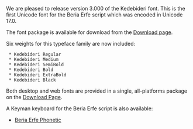 
We are pleased to release version 3.000 of the Kedebideri font. This is the first Unicode font for the Beria Erfe script which was encoded in Unicode 17.0.

The font package is available for download from the [Download page](https://software.sil.org/kedebideri/download/).

Six weights for this typeface family are now included:

     * Kedebideri Regular
     * Kedebideri Medium
     * Kedebideri SemiBold
     * Kedebideri Bold
     * Kedebideri ExtraBold
     * Kedebideri Black

Both desktop and web fonts are provided in a single, all-platforms package on the [Download Page](https://software.sil.org/kedebideri/download).

A Keyman keyboard for the Beria Erfe script is also available:

- [Beria Erfe Phonetic](https://keyman.com/keyboards/beria_erfe_phonetic)

